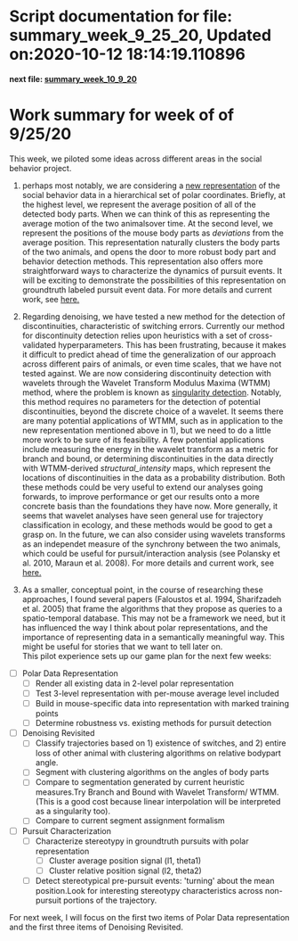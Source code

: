 
Script documentation for file: summary_week_9_25_20, Updated on:2020-10-12 18:14:19.110896
==========================================================================================
 
**next file: [summary_week_10_9_20](./summary_week_10_9_20.md)** 

# Work summary for week of of 9/25/20
  
This week, we piloted some ideas across different areas in the social behavior project.

1) perhaps most notably, we are considering a [new representation](./polar_representation.md) of the social behavior data in a hierarchical set of polar coordinates. Briefly, at the highest level, we represent the average position of all of the detected body parts. When we can think of this as representing the average motion of the two animalsover time. At the second level, we represent the positions of the mouse body parts as _deviations_ from the average position. This representation naturally clusters the body parts of the two animals, and opens the door to more robust body part and behavior detection methods. This representation also offers more straightforward ways to characterize the dynamics of pursuit events. It will be exciting to demonstrate the possibilities of this representation on groundtruth labeled pursuit event data. For more details and current work, see [here.](./polar_representation.md)

2) Regarding denoising, we have tested a new method for the detection of discontinuities, characteristic of switching errors. Currently our method for discontinuity detection relies upon heuristics with a set of cross-validated hyperparameters. This has been frustrating, because it makes it difficult to predict ahead of time the generalization of our approach across different pairs of animals, or even time scales, that we have not tested against. We are now considering discontinuity detection with wavelets through the Wavelet Transform Modulus Maxima (WTMM) method, where the problem is known as [singularity detection](./singularity_detection_example.md). Notably, this method requires no parameters for the detection of potential discontinuities, beyond the discrete choice of a wavelet. It seems there are many potential applications of WTMM, such as in application to the new representation mentioned above in 1), but we need to do a little more work to be sure of its feasibility. A few potential applications include measuring the energy in the wavelet transform as a metric for branch and bound, or determining discontinuities in the data directly with WTMM-derived _structural_intensity_ maps, which represent the locations of discontinuities in the data as a probability distribution. Both these methods could be very useful to extend our analyses going forwards, to improve performance or get our results onto a more concrete basis than the foundations they have now. More generally, it seems that wavelet analyses have seen general use for trajectory classification in ecology, and these methods would be good to get a grasp on. In the future, we can also consider using wavelets transforms as an independet measure of the synchrony between the two animals, which could be useful for pursuit/interaction analysis (see Polansky et al. 2010, Maraun et al. 2008). For more details and current work, see [here.](./singularity_detection_example.md)

3) As a smaller, conceptual point, in the course of researching these approaches, I found several papers (Faloustos et al. 1994, Sharifzadeh et al. 2005) that frame the algorithms that they propose as queries to a spatio-temporal database. This may not be a framework we need, but it has influenced the way I think about polar representations, and the importance of representing data in a semantically meaningful way. This might be useful for stories that we want to tell later on.  
This pilot experience sets up our game plan for the next few weeks:
- [ ] Polar Data Representation
    - [ ] Render all existing data in 2-level polar representation
    - [ ] Test 3-level representation with per-mouse average level included
    - [ ] Build in mouse-specific data into representation with marked training points
    - [ ] Determine robustness vs. existing methods for pursuit detection
- [ ] Denoising Revisited
    - [ ] Classify trajectories based on 1) existence of switches, and 2) entire loss of other animal with clustering algorithms on relative bodypart angle.
    - [ ] Segment with clustering algorithms on the angles of body parts
    - [ ] Compare to segmentation generated by current heuristic measures.Try Branch and Bound with Wavelet Transform/ WTMM. (This is a good cost because linear interpolation will be interpreted as a singularity too).
    - [ ] Compare to current segment assignment formalism
- [ ] Pursuit Characterization
    - [ ] Characterize stereotypy in groundtruth pursuits with polar representation
        - [ ] Cluster average position signal (l1, theta1)
        - [ ] Cluster relative position signal (l2, theta2)
    - [ ] Detect stereotypical pre-pursuit events: 'turning' about the mean position.Look for interesting stereotypy characteristics across non-pursuit portions of the trajectory.
  
For next week, I will focus on the first two items of Polar Data representation and the first three items of Denoising Revisited.